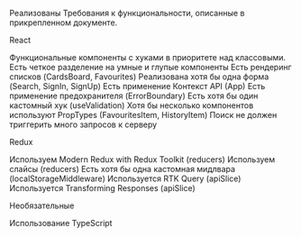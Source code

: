 Реализованы Требования к функциональности, описанные в прикрепленном документе.

React

Функциональные компоненты c хуками в приоритете над классовыми.
Есть четкое разделение на умные и глупые компоненты
Есть рендеринг списков (CardsBoard, Favourites)
Реализована хотя бы одна форма (Search, SignIn, SignUp)
Есть применение Контекст API (App)
Есть применение предохранителя (ErrorBoundary)
Есть хотя бы один кастомный хук (useValidation)
Хотя бы несколько компонентов используют PropTypes (FavouritesItem, HistoryItem)
Поиск не должен триггерить много запросов к серверу

Redux

Используем Modern Redux with Redux Toolkit (reducers)
Используем слайсы (reducers)
Есть хотя бы одна кастомная мидлвара (localStorageMiddleware)
Используется RTK Query (apiSlice)
Используется Transforming Responses (apiSlice)

Необязательные

Использование TypeScript
